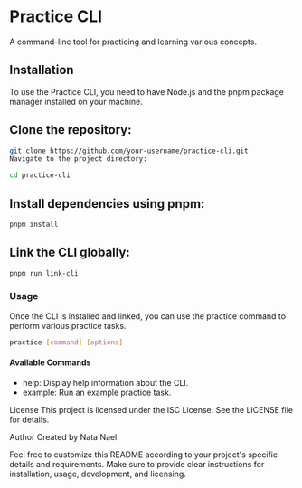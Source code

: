 # Practice CLI

A command-line tool for practicing and learning various concepts.

## Installation

To use the Practice CLI, you need to have Node.js and the pnpm package manager installed on your machine.

## Clone the repository:

```bash
git clone https://github.com/your-username/practice-cli.git
Navigate to the project directory:
```

```bash
cd practice-cli
```

## Install dependencies using pnpm:

```bash
pnpm install
```

## Link the CLI globally:

```bash
pnpm run link-cli
```

### Usage

Once the CLI is installed and linked, you can use the practice command to perform various practice tasks.

```bash
practice [command] [options]
```

#### Available Commands

- help: Display help information about the CLI.
- example: Run an example practice task.

License
This project is licensed under the ISC License. See the LICENSE file for details.

Author
Created by Nata Nael.

Feel free to customize this README according to your project's specific details and requirements. Make sure to provide clear instructions for installation, usage, development, and licensing.
